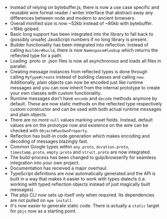* Instead of relying on bytebuffer.js, there is now a use case specific and reusable wire format reader / writer interface that abstract away any differences between node and modern to ancient browsers.
* Overall minified size is now ~52kb instead of ~80kb with bytebuffer. ~16kb gziped.
* Basic long support has been integrated into the library to fall back to (possibly unsafe) JavaScript numbers if no long library is present.
* Builder functionality has been integrated into reflection.
  Instead of calling `Builder#build`, there is now `Namespace#lookup` which returns the reflected type for a path.
* Loading .proto or .json files is now all asynchronous and loads all files in parallel.
* Creating message instances from reflected types is done through calling `MyType#create` instead of building classes and calling `new`.
  Additionally, plain objects can now be encoded just like runtime messages and you can now inherit from the internal prototype to create your own classes with custom functionality.
* Runtime messages don't have `encode` and `decode` methods anymore by default.
  These are now static methods on the reflected type respectively custom constructor and can be used with both actual runtime messages and plain objects.
* There are no more `null` values marking unset fields. Instead, default values are on the prototype now and existence on the wire can be checked with `Object#hasOwnProperty`.
* Reflection has built-in code generation which makes encoding and decoding of messages blazingly fast.
* Common Google types within `any.proto`, `duration.proto`, `timestamp.proto`, `empty.proto` and `struct.proto` are now integrated.
* The build-process has been changed to gulp/browserify for seamless integration into your own project.
* Documentation has received a major overhaul.
* TypeScript definitions are now automatically generated and the API is built in a way that makes it easier to work with types dialects (i.e. working with typed reflection objects instead of just magically built messages).
* The pbjs CLI now sets up itself only when required. Its dependencies are not pulled on `npm install`.
* It's now easier to generate static code. There is actually a `static` target for `pbjs` now as a starting point.